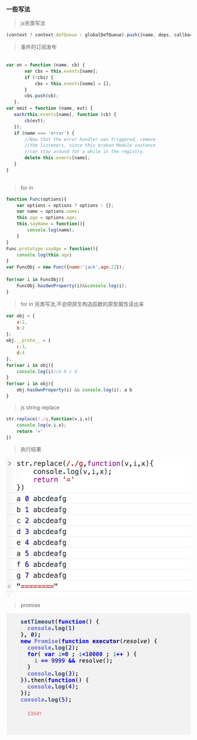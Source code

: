  ### 一些写法
 
 > js另类写法
 
 ```js
 (context ? context.defQueue : globalDefQueue).push([name, deps, callback])
 ```
 >  事件的订阅发布
 
 ```js
 
var on = function (name, cb) {
	    var cbs = this.events[name];
	    if (!cbs) {
	        cbs = this.events[name] = [];
	    }
	    cbs.push(cb);
	},
var emit = function (name, evt) {
    each(this.events[name], function (cb) {
        cb(evt);
    });
    if (name === 'error') {
        //Now that the error handler was triggered, remove
        //the listeners, since this broken Module instance
        //can stay around for a while in the registry.
        delete this.events[name];
    }
}
    
```

> for in

```js
function Func(options){
	var options = options ? options : {};
	var name = options.name;
	this.age = options.age;
	this.sayName = function(){
		console.log(name);
	}
}
Func.prototype.sayAge = function(){
	console.log(this.age)
}
var FuncObj = new Func({name:'jack',age:22});

for(var i in FuncObj){
	FuncObj.hasOwnProperty(i)&&console.log(i);
}
```

> for in 另类写法,不会把原生构造函数的原型属性读出来

```js
var obj = {
	a:1,
	b:2
};
obj.__proto__ = {
	c:3,
	d:4
};
for(var i in obj){
	console.log(i)//a b c d
}
for(var i in obj){
	obj.hasOwnProperty(i) && console.log(i); a b
}
```
> js string replace
```js
str.replace(/./g,function(v,i,x){
	console.log(v,i,x);
	return '='
})

```

> 执行结果

![图片](./img/1.png)

> promise

![图片](./img/2.png)













